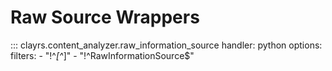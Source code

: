 # Raw Source Wrappers

::: clayrs.content_analyzer.raw_information_source
    handler: python
    options:
        filters:
            - "!^_[^_]"
            - "!^RawInformationSource$"
